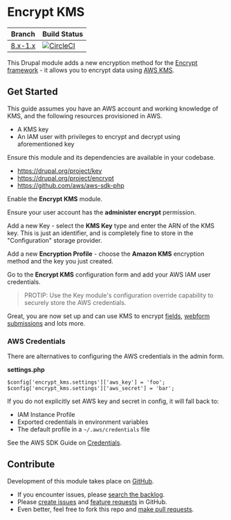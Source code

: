 # Encrypt KMS

| Branch | Build Status |
| ------ | ------------ |
| [8.x-1.x](https://www.drupal.org/project/encrypt_kms/releases/8.x-1.x-dev) | [![CircleCI](https://img.shields.io/circleci/project/github/nicksantamaria/drupal-encrypt_kms/8.x-1.x.svg?style=for-the-badge)](https://circleci.com/gh/nicksantamaria/drupal-encrypt_kms/tree/8.x-1.x) |

This Drupal module adds a new encryption method for the [Encrypt framework](https://www.drupal.org/project/encrypt) - it allows you to encrypt data using [AWS KMS](https://aws.amazon.com/kms/).

## Get Started
This guide assumes you have an AWS account and working knowledge of KMS, and the following resources provisioned in AWS.

* A KMS key
* An IAM user with privileges to encrypt and decrypt using aforementioned key

Ensure this module and its dependencies are available in your codebase.

- https://drupal.org/project/key
- https://drupal.org/project/encrypt
- https://github.com/aws/aws-sdk-php

Enable the **Encrypt KMS** module.

Ensure your user account has the **administer encrypt** permission.

Add a new Key - select the **KMS Key** type and enter the ARN of the KMS key. This is just an identifier, and is completely fine to store in the "Configuration" storage provider.

Add a new **Encryption Profile** - choose the **Amazon KMS** encryption method and the key you just created.

Go to the **Encrypt KMS** configuration form and add your AWS IAM user credentials.

> PROTIP: Use the Key module's configuration override capability to securely store the AWS credentials.

Great, you are now set up and can use KMS to encrypt [fields](https://www.drupal.org/project/field_encrypt), [webform submissions](https://www.drupal.org/project/webform_encrypt) and lots more.

### AWS Credentials

There are alternatives to configuring the AWS credentials in the admin form.

**settings.php**

```
$config['encrypt_kms.settings']['aws_key'] = 'foo';
$config['encrypt_kms.settings']['aws_secret'] = 'bar';
```

If you do not explicitly set AWS key and secret in config, it will fall back to:

* IAM Instance Profile
* Exported credentials in environment variables
* The default profile in a `~/.aws/credentials` file

See the AWS SDK Guide on [Credentials](http://docs.aws.amazon.com/aws-sdk-php/v3/guide/guide/credentials.html).

## Contribute

Development of this module takes place on [GitHub](https://github.com/nicksantamaria/drupal-encrypt_kms).

* If you encounter issues, please [search the backlog](https://github.com/nicksantamaria/drupal-encrypt_kms/issues).
* Please [create issues](https://github.com/nicksantamaria/drupal-encrypt_kms/issues/new?labels=bug) and [feature requests](https://github.com/nicksantamaria/drupal-encrypt_kms/issues/new?labels=enhancement) in GitHub.
* Even better, feel free to fork this repo and [make pull requests](https://github.com/nicksantamaria/drupal-encrypt_kms/compare).

